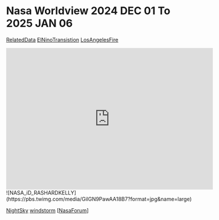 
# Nasa Worldview 2024 DEC 01 To 2025 JAN 06
[RelatedData](https://x.com/RicoThaka/status/1876725052869161332) [ElNinoTransistion](https://x.com/RicoThaka/status/1864135679346921690) [LosAngelesFire](https://x.com/RicoThaka/status/1885168225497080224)
<iframe src="https://archive.org/embed/nasa-worldview-2024-dec-01-to-2025-jan-06" width="560" height="384" frameborder="0" webkitallowfullscreen="true" mozallowfullscreen="true" allowfullscreen></iframe>
![NASA_iD_RASHARDKELLY](https://pbs.twimg.com/media/GilGN9PawAA18B7?format=jpg&name=large)

[NightSky](https://x.com/RicoThaka/status/1885401186435817675) [windstorm](https://x.com/RicoThaka/status/1876725471896838213) [[NasaForum](https://x.com/RicoThaka/status/1885085716834902342)]